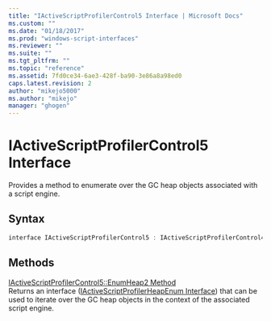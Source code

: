 ```yaml
---
title: "IActiveScriptProfilerControl5 Interface | Microsoft Docs"
ms.custom: ""
ms.date: "01/18/2017"
ms.prod: "windows-script-interfaces"
ms.reviewer: ""
ms.suite: ""
ms.tgt_pltfrm: ""
ms.topic: "reference"
ms.assetid: 7fd0ce34-6ae3-428f-ba90-3e86a8a98ed0
caps.latest.revision: 2
author: "mikejo5000"
ms.author: "mikejo"
manager: "ghogen"
---
```

# IActiveScriptProfilerControl5 Interface
Provides a method to enumerate over the GC heap objects associated with a script engine.  
  
## Syntax  
  
```cpp
interface IActiveScriptProfilerControl5 : IActiveScriptProfilerControl4  
```  
  
## Methods  
 [IActiveScriptProfilerControl5::EnumHeap2 Method](../../winscript/reference/iactivescriptprofilercontrol5-enumheap2-method.md)  
 Returns an interface ([IActiveScriptProfilerHeapEnum Interface](../../winscript/reference/iactivescriptprofilerheapenum-interface.md)) that can be used to iterate over the GC heap objects in the context of the associated script engine.